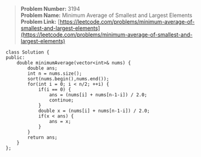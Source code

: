 > **Problem Number:** 3194 <br>
> **Problem Name:** Minimum Average of Smallest and Largest Elements <br>
> **Problem Link:** [https://leetcode.com/problems/minimum-average-of-smallest-and-largest-elements](https://leetcode.com/problems/minimum-average-of-smallest-and-largest-elements) <br>

    class Solution {
    public:
        double minimumAverage(vector<int>& nums) {
            double ans;
            int n = nums.size();
            sort(nums.begin(),nums.end());
            for(int i = 0; i < n/2; ++i) {
                if(i == 0) {
                    ans = (nums[i] + nums[n-1-i]) / 2.0;
                    continue;
                }
                double x = (nums[i] + nums[n-1-i]) / 2.0;
                if(x < ans) {
                    ans = x;
                }
            }
            return ans;
        }
    };